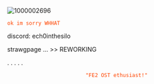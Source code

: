 ![1000002696](https://github.com/user-attachments/assets/2ad40d46-5ccd-43ad-861e-196a8d4f61dc)








<code style="color : Orangered">ok im sorry WHHAT</code>
</p>



discord: ech0inthesilo

strawgpage ... >> REWORKING

.
.
.
.
.


<p align="center">
    <code style="color : Orangered">"FE2 OST ethusiast!"</code>
</p>
